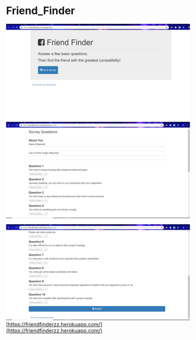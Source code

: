 # Friend_Finder

![](Screenshot%20(19).png)
![](Screenshot%20(20).png)

![](Screenshot%20(21).png)
[https://friendfinderzz.herokuapp.com/](https://friendfinderzz.herokuapp.com/)